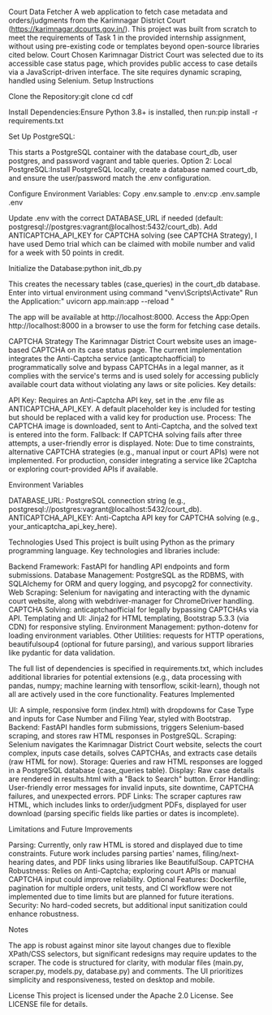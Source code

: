 Court Data Fetcher
A web application to fetch case metadata and orders/judgments from the Karimnagar District Court (https://karimnagar.dcourts.gov.in/). This project was built from scratch to meet the requirements of Task 1 in the provided internship assignment, without using pre-existing code or templates beyond open-source libraries cited below.
Court Chosen
Karimnagar District Court was selected due to its accessible case status page, which provides public access to case details via a JavaScript-driven interface. The site requires dynamic scraping, handled using Selenium.
Setup Instructions

Clone the Repository:git clone <repo-url>
cd cdf


Install Dependencies:Ensure Python 3.8+ is installed, then run:pip install -r requirements.txt


Set Up PostgreSQL:

This starts a PostgreSQL container with the database court_db, user postgres, and password vagrant and table queries.
Option 2: Local PostgreSQL:Install PostgreSQL locally, create a database named court_db, and ensure the user/password match the .env configuration.


Configure Environment Variables:
Copy .env.sample to .env:cp .env.sample .env


Update .env with the correct DATABASE_URL if needed (default: postgresql://postgres:vagrant@localhost:5432/court_db).
Add ANTICAPTCHA_API_KEY for CAPTCHA solving (see CAPTCHA Strategy), I have used Demo trial which can be claimed with mobile number and valid for a week with 50 points in credit.

Initialize the Database:python init_db.py

This creates the necessary tables (case_queries) in the court_db database.
Enter into virtual environment using command "venv\Scripts\Activate" 
Run the Application:" uvicorn app.main:app --reload "

The app will be available at http://localhost:8000.
Access the App:Open http://localhost:8000 in a browser to use the form for fetching case details.

CAPTCHA Strategy
The Karimnagar District Court website uses an image-based CAPTCHA on its case status page. The current implementation integrates the Anti-Captcha service (anticaptchaofficial) to programmatically solve and bypass CAPTCHAs in a legal manner, as it complies with the service's terms and is used solely for accessing publicly available court data without violating any laws or site policies. Key details:

API Key: Requires an Anti-Captcha API key, set in the .env file as ANTICAPTCHA_API_KEY. A default placeholder key is included for testing but should be replaced with a valid key for production use.
Process: The CAPTCHA image is downloaded, sent to Anti-Captcha, and the solved text is entered into the form.
Fallback: If CAPTCHA solving fails after three attempts, a user-friendly error is displayed.
Note: Due to time constraints, alternative CAPTCHA strategies (e.g., manual input or court APIs) were not implemented. For production, consider integrating a service like 2Captcha or exploring court-provided APIs if available.

Environment Variables

DATABASE_URL: PostgreSQL connection string (e.g., postgresql://postgres:vagrant@localhost:5432/court_db).
ANTICAPTCHA_API_KEY: Anti-Captcha API key for CAPTCHA solving (e.g., your_anticaptcha_api_key_here).

Technologies Used
This project is built using Python as the primary programming language. Key technologies and libraries include:

Backend Framework: FastAPI for handling API endpoints and form submissions.
Database Management: PostgreSQL as the RDBMS, with SQLAlchemy for ORM and query logging, and psycopg2 for connectivity.
Web Scraping: Selenium for navigating and interacting with the dynamic court website, along with webdriver-manager for ChromeDriver handling.
CAPTCHA Solving: anticaptchaofficial for legally bypassing CAPTCHAs via API.
Templating and UI: Jinja2 for HTML templating, Bootstrap 5.3.3 (via CDN) for responsive styling.
Environment Management: python-dotenv for loading environment variables.
Other Utilities: requests for HTTP operations, beautifulsoup4 (optional for future parsing), and various support libraries like pydantic for data validation.

The full list of dependencies is specified in requirements.txt, which includes additional libraries for potential extensions (e.g., data processing with pandas, numpy; machine learning with tensorflow, scikit-learn), though not all are actively used in the core functionality.
Features Implemented

UI: A simple, responsive form (index.html) with dropdowns for Case Type and inputs for Case Number and Filing Year, styled with Bootstrap.
Backend: FastAPI handles form submissions, triggers Selenium-based scraping, and stores raw HTML responses in PostgreSQL.
Scraping: Selenium navigates the Karimnagar District Court website, selects the court complex, inputs case details, solves CAPTCHAs, and extracts case details (raw HTML for now).
Storage: Queries and raw HTML responses are logged in a PostgreSQL database (case_queries table).
Display: Raw case details are rendered in results.html with a "Back to Search" button.
Error Handling: User-friendly error messages for invalid inputs, site downtime, CAPTCHA failures, and unexpected errors.
PDF Links: The scraper captures raw HTML, which includes links to order/judgment PDFs, displayed for user download (parsing specific fields like parties or dates is incomplete).

Limitations and Future Improvements

Parsing: Currently, only raw HTML is stored and displayed due to time constraints. Future work includes parsing parties' names, filing/next-hearing dates, and PDF links using libraries like BeautifulSoup.
CAPTCHA Robustness: Relies on Anti-Captcha; exploring court APIs or manual CAPTCHA input could improve reliability.
Optional Features: Dockerfile, pagination for multiple orders, unit tests, and CI workflow were not implemented due to time limits but are planned for future iterations.
Security: No hard-coded secrets, but additional input sanitization could enhance robustness.

Notes

The app is robust against minor site layout changes due to flexible XPath/CSS selectors, but significant redesigns may require updates to the scraper.
The code is structured for clarity, with modular files (main.py, scraper.py, models.py, database.py) and comments.
The UI prioritizes simplicity and responsiveness, tested on desktop and mobile.

License
This project is licensed under the Apache 2.0 License. See LICENSE file for details.
